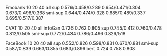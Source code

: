 
Emobank         10                            20                  40                     all
sup         0.576/0.458/0.289         0.654/0.471/0.304     0.673/0.496/0.368
smi-sup     0.644/0.474/0.328         0.685/0.489/0.337     0.695/0.517/0.387




CVAT           10               20               40                                   all
infoGan      0.726             0.762            0.805
sup          0.745/0.412       0.760/0.478      0.812/0.505
smi-sup      0.772/0.434       0.786/0.496      0.826/518




FaceBook         10                     20                   40                         all
sup           0.552/0.826          0.598/0.831          0.670/0.881
smi-sup       0.587/0.839          0.663/0.855          0.683/0.896
bert         0.724             0.758            0.808





